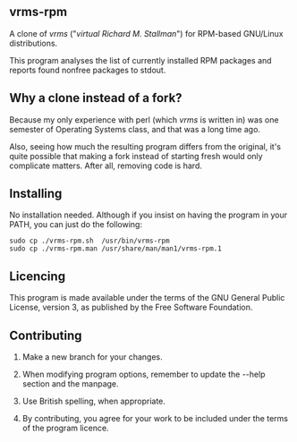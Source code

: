 **vrms-rpm**
----------
A clone of *vrms* ("*virtual Richard M. Stallman*") for
RPM-based GNU/Linux distributions.

This program analyses the list of currently installed RPM packages and reports
found nonfree packages to stdout. 


**Why a clone instead of a fork?**
----------
Because my only experience with perl (which *vrms* is written in) was
one semester of Operating Systems class, and that was a long time ago.

Also, seeing how much the resulting program differs from the original, it's
quite possible that making a fork instead of starting fresh would only
complicate matters. After all, removing code is hard.


**Installing**
----------
No installation needed. Although if you insist on having the program in 
your PATH, you can just do the following:
```
sudo cp ./vrms-rpm.sh  /usr/bin/vrms-rpm
sudo cp ./vrms-rpm.man /usr/share/man/man1/vrms-rpm.1
```


**Licencing**
----------
This program is made available under the terms of the GNU
General Public License, version 3, as published by the
Free Software Foundation.


**Contributing**
----------
 1. Make a new branch for your changes.
 
 2. When modifying program options, remember to update the --help section
    and the manpage.
 
 3. Use British spelling, when appropriate.
 
 4. By contributing, you agree for your work to be included under
    the terms of the program licence.
